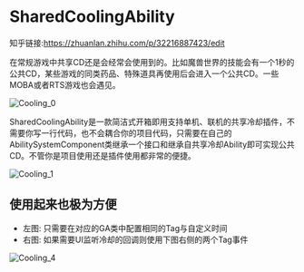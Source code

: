 # SharedCoolingAbility
知乎链接:https://zhuanlan.zhihu.com/p/32216887423/edit

在常规游戏中共享CD还是会经常会使用到的。比如魔兽世界的技能会有一个1秒的公共CD，某些游戏的同类药品、特殊道具再使用后会进入一个公共CD。一些MOBA或者RTS游戏也会遇见。

![Cooling_0](https://github.com/hbdjzwl/ImageLibrary/blob/main/SharedCoolingAbilityImage/Cooling_0.png)

SharedCoolingAbility是一款简洁式开箱即用支持单机、联机的共享冷却插件，不需要你写一行代码，也不会耦合你的项目代码，只需要在自己的AbilitySystemComponent类继承一个接口和继承自共享冷却Ability即可实现公共CD。不管你是项目使用还是插件使用都非常的便捷。

![Cooling_1](https://github.com/hbdjzwl/ImageLibrary/blob/main/SharedCoolingAbilityImage/Cooling_1.png)

## 使用起来也极为方便

- 左图: 只需要在对应的GA类中配置相同的Tag与自定义时间
- 右图: 如果需要UI监听冷却的回调则使用下图右侧的两个Tag事件

![Cooling_4](https://github.com/hbdjzwl/ImageLibrary/blob/main/SharedCoolingAbilityImage/Cooling_4.png)
